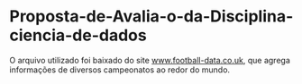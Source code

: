 # Proposta-de-Avalia-o-da-Disciplina-ciencia-de-dados

O arquivo utilizado foi baixado do site www.football-data.co.uk, que agrega informações de diversos campeonatos ao redor do mundo.
